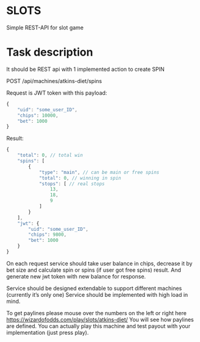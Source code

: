 # SLOTS
Simple REST-API for slot game

# Task description

It should be REST api with 1 implemented action to create SPIN

POST /api/machines/atkins-diet/spins

Request is JWT token with this payload:
```javascript
{
    "uid": "some_user_ID",
    "chips": 10000,
    "bet": 1000
}
```

Result:
```javascript
{
    "total": 0, // total win
    "spins": [
        {
            "type": "main", // can be main or free spins
            "total": 0, // winning in spin
            "stops": [ // real stops
                13,
                18,
                9
            ]
        }
    ],
    "jwt": {
        "uid": "some_user_ID",
        "chips": 9800,
        "bet": 1000
    }
}
```

On each request service should take user balance in chips, decrease it by bet size and calculate spin or spins (if user got free spins) result. And generate new jwt token with new balance for response.

Service should be designed extendable to support different machines (currently it’s only one)
Service should be implemented with high load in mind.

To get paylines please mouse over the numbers on the left or right here https://wizardofodds.com/play/slots/atkins-diet/  You will see how paylines are defined.
You can actually play this machine and test payout with your implementation (just press play).
